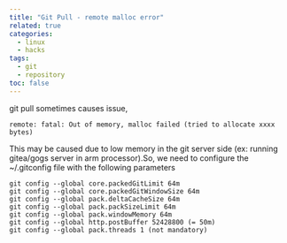 ```yaml
---
title: "Git Pull - remote malloc error"
related: true
categories:
  - linux
  - hacks
tags:
  - git
  - repository
toc: false  
---
```


git pull sometimes causes issue,

```shell
remote: fatal: Out of memory, malloc failed (tried to allocate xxxx bytes)
```

This may be caused due to low memory in the git server side (ex: running gitea/gogs server in arm processor).So, we need to configure the ~/.gitconfig file with the following parameters

```shell
git config --global core.packedGitLimit 64m
git config --global core.packedGitWindowSize 64m
git config --global pack.deltaCacheSize 64m
git config --global pack.packSizeLimit 64m
git config --global pack.windowMemory 64m
git config --global http.postBuffer 52428800 (= 50m)
git config --global pack.threads 1 (not mandatory)
```

